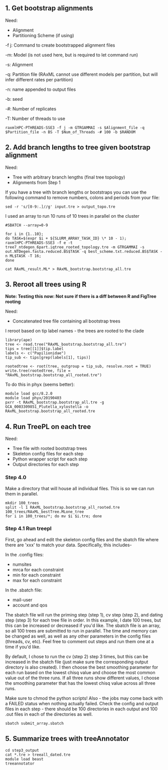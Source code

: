 ## 1. Get bootstrap alignments

Need:
* Alignment
* Partitioning Scheme (if using)

-f j: Command to create bootstrapped alignment files

-m: Model (is not used here, but is required to let command run)

-s: Alignment

-q: Partition file (RAxML cannot use different models per partition, but will infer different rates per partition)

-n: name appended to output files

-b: seed

-#: Number of replicates

-T: Number of threads to use

```
raxmlHPC-PTHREADS-SSE3 -f j -m GTRGAMMAI -s $Alignment_file -q $Partition_file -n BS -T $Num_of_Threads -# 100 -b $RANDOM
```
## 2. Add branch lengths to tree given bootstrap alignment

Need:
 * Tree with arbitrary branch lengths (final tree topology)
 * Alignments from Step 1
 
 If you have a tree with branch lengths or bootstraps you can use the following command to remove numbers, colons and periods from your file:
 ```
 sed -r 's/[0-9:.]//g' input.tre > output_topo.tre
```
 
 
 I used an array to run 10 runs of 10 trees in parallel on the cluster
```
#SBATCH --array=0-9

for i in {1..10};
do TASK=$(expr $i + ${SLURM_ARRAY_TASK_ID} \* 10 - 1);
raxmlHPC-PTHREADS-SSE3 -f e -t tree7_ntdegen_6part.iqtree_rooted_topology.tre -m GTRGAMMAI -s out.NTDegen.fasta.reduced.BS$TASK -q best_scheme.txt.reduced.BS$TASK -n ML$TASK -T 16;
done

cat RAxML_result.ML* > RAxML_bootstrap.bootstrap_all.tre
```
## 3. Reroot all trees using R

**Note: Testing this now: Not sure if there is a diff between R and FigTree rooting**

Need:

* Concatenated tree file containing all bootstrap trees

I reroot based on tip label names - the trees are rooted to the clade
```"Papilionidae"
library(ape)
tree <- read.tree("RAxML_bootstrap.bootstrap_all.tre")
tips = tree[[1]]$tip.label
labels <- c("Papilionidae")
tip_sub <- tips[grep(labels[1], tips)]

rootedtree <- root(tree, outgroup = tip_sub, resolve.root = TRUE)
write.tree(rootedtree, file = "RAxML_bootstrap.bootstrap_all_rooted.tre")
```

To do this in phyx (seems better):
```
module load gcc/8.2.0
module load phyx/20190403
pxrr -t RAxML_bootstrap.bootstrap_all.tre -g GCA_0003309851_Plutella_xylostella -o RAxML_bootstrap.bootstrap_all_rooted.tre
```
## 4. Run TreePL on each tree

Need:

* Tree file with rooted bootstrap trees
* Skeleton config files for each step
* Python wrapper script for each step
* Output directories for each step

### Step 4.0

Make a directory that will house all individual files. This is so we can run them in parallel.
```
mkdir 100_trees
split -l 1 RAxML_bootstrap.bootstrap_all_rooted.tre 100_trees/RAxML_bestTree.MLone_tree
for i in 100_trees/*; do mv $i $i.tre; done
```
### Step 4.1 Run treepl

First, go ahead and edit the skeleton config files and the sbatch file where there are 'xxx' to match your data. Specifically, this includes-

In the .config files:
* numsites
* mrca for each constraint
* min for each constraint
* max for each constraint

In the .sbatch file:
* mail-user
* account and qos

The sbatch file will run the priming step (step 1), cv step (step 2), and dating step (step 3) for each tree file in order. In this example, I date 100 trees, but this can be increased or decreased if you'd like. The sbatch file is an array, so all 100 trees are submitted to run in parallel. The time and memory can be changed as well, as well as any other parameters in the config files (threads, cv, etc). Feel free to comment out steps and run them one at a time if you'd like.

By default, I chose to run the cv (step 2) step 3 times, but this can be increased in the sbatch file (just make sure the corresponding output directory is also created). I then choose the best smoothing parameter for each run based on the lowest chisq value and choose the most common value out of the three runs. If all three runs show different values, I choose the smoothing parameter that has the lowest chisq value across all three runs.

Make sure to chmod the python scripts! Also - the jobs may come back with a FAILED status when nothing actually failed. Check the config and output files in each step - there should be 100 directories in each output and 100 .out files in each of the directories as well. 

```
sbatch submit_array.sbatch
```
## 5. Summarize trees with treeAnnotator
```
cd step3_output
cat *.tre > treeall_dated.tre
module load beast
treeannotator
```
